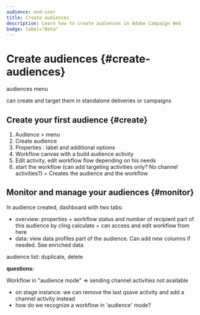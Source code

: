 ```yaml
---
audience: end-user
title: Create audiences
description: Learn how to create audiences in Adobe Campaign Web
badge: label="Beta" 
---
```


# Create audiences {#create-audiences}

audiences menu

can create and target them in standalone deliveries or campaigns

## Create your first audience {#create}

1. Audience > menu
1. Create audience
1. Properties : label and additional options
1. Workflow canvas with a build audience activity
1. Edit activity, edit workflow flow depending on his needs
1. start the workflow (can add targeting activities only? No channel activities?) = Creates the audience and the workflow

## Monitor and manage your audiences {#monitor}

In audience created, dashboard with two tabs:
* overview: properties + workflow status and number of recipient part of this audience by cling calculate + can access and edit workflow from here
* data: view data profiles part of the audience. Can add new columns if needed. See enriched data

audience list: duplicate, delete

**questions:**

Workflow in "audience mode" => sending channel activities not available

* on stage instance: we can remove the last qsave activity and add a channel activity instead
* how do we recognize a workflow in 'audience' mode?

